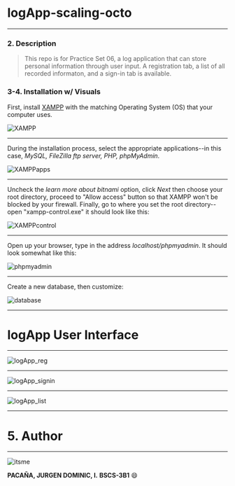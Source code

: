 # logApp-scaling-octo
***
### 2. Description
> This repo is for Practice Set 06, a log application that can store personal information through user input.
> A registration tab, a list of all recorded informaton, and a sign-in tab is available. 

### 3-4. Installation w/ Visuals
First, install [XAMPP](https://www.apachefriends.org/download.html) with the matching Operating System (OS) that your computer uses.

![XAMPP](https://media.geeksforgeeks.org/wp-content/uploads/20190719174028/xamppDownloadScreen.jpg) 
***

During the installation process, select the appropriate applications--in this case, 
*MySQL, FileZilla ftp server, PHP, phpMyAdmin*.

![XAMPPapps](https://www.wikihow.com/images/thumb/9/98/Install-XAMPP-for-Windows-Step-6-Version-4.jpg/v4-460px-Install-XAMPP-for-Windows-Step-6-Version-4.jpg.webp)
***

Uncheck the *learn more about bitnami* option, click *Next* then choose your root directory,
proceed to "Allow access" button so that XAMPP won't be blocked by your firewall.
Finally, go to where you set the root directory--open "xampp-control.exe" it should look like this:

![XAMPPcontrol](https://media.geeksforgeeks.org/wp-content/uploads/20190719175159/xamppControlPanel.jpg)
***

Open up your browser, type in the address *localhost/phpmyadmin*.
It should look somewhat like this:

![phpmyadmin](https://i.ytimg.com/vi/5cKDCc_vt1w/maxresdefault.jpg)
***

Create a new database, then customize:

![database](https://www.homeandlearn.co.uk/php/images/database/phpMyAdmin_start_screen2.gif)
***

# logApp User Interface
***
![logApp_reg](https://pbs.twimg.com/media/FFDNQJ2UUAIVHix?format=png&name=large)
***
![logApp_signin](https://pbs.twimg.com/media/FFDNQJ3VgAEahZo?format=png&name=large)
***
![logApp_list](https://pbs.twimg.com/media/FFDNQJ0VEAIwtga?format=png&name=large)
***

# 5. Author
***
![itsme](https://avatars.githubusercontent.com/u/91299532?s=96&v=4)

__PACAÑA, JURGEN DOMINIC, I.__
__BSCS-3B1__
😄






